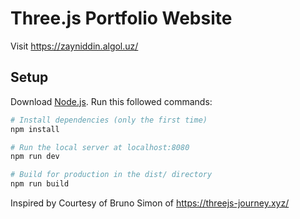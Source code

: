# Three.js Portfolio Website

Visit https://zayniddin.algol.uz/

## Setup
Download [Node.js](https://nodejs.org/en/download/).
Run this followed commands:

``` bash
# Install dependencies (only the first time)
npm install

# Run the local server at localhost:8080
npm run dev

# Build for production in the dist/ directory
npm run build
```
Inspired by Courtesy of Bruno Simon of https://threejs-journey.xyz/

